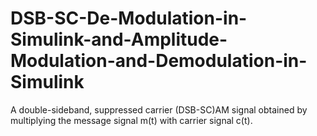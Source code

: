 # DSB-SC-De-Modulation-in-Simulink-and-Amplitude-Modulation-and-Demodulation-in-Simulink
A double-sideband, suppressed carrier (DSB-SC)AM signal obtained by multiplying the message signal m(t) with carrier signal c(t).
